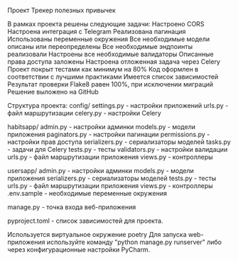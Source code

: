 Проект Трекер полезных привычек

В рамках проекта решены следующие задачи:
Настроено CORS
Настроена интеграция с Telegram
Реализована пагинация
Использованы переменные окружения
Все необходимые модели описаны или переопределены
Все необходимые эндпоинты реализовали
Настроены все необходимые валидаторы
Описанные права доступа заложены
Настроена отложенная задача через Celery
Проект покрыт тестами как минимум на 80%
Код оформлен в соответствии с лучшими практиками
Имеется список зависимостей
Результат проверки Flake8 равен 100%, при исключении миграций
Решение выложено на GitHub

Структура проекта:
config/
settings.py - настройки приложений
urls.py - файл маршрутизации
celery.py - настройки Celery

habitsapp/
admin.py - настройки админки
models.py - модели приложения
paginators.py - настройки пагинации
permissions.py - настройки прав доступа
serializers.py - сериализаторы моделей
tasks.py - задачи для Celery
tests.py - тесты
validators.py - настройки валидации
urls.py - файл маршрутизации приложения
views.py - контроллеры

usersapp/
admin.py - настройки админки
models.py - модели приложения
serializers.py - сериализаторы моделей
tests.py - тесты
urls.py - файл маршрутизации приложения
views.py - контроллеры
.env.sample - необходимые переменные окружения

manage.py - точка входа веб-приложения

pyproject.toml - список зависимостей для проекта.

Используется виртуальное окружение poetry
Для запуска web-приложения используйте команду "python manage.py runserver" 
либо через конфигурационные настройки PyCharm.